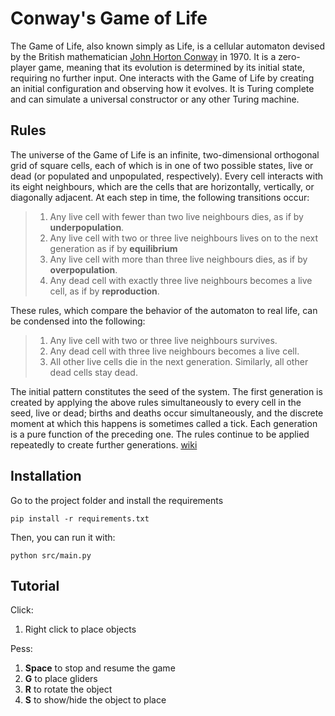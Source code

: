 # Conway's Game of Life

The Game of Life, also known simply as Life, is a cellular automaton devised by the British mathematician [John Horton Conway](https://en.wikipedia.org/wiki/John_Horton_Conway) in 1970.
It is a zero-player game, meaning that its evolution is determined by its initial state, requiring no further input. One interacts with the Game of Life by creating an initial configuration and observing how it evolves. It is Turing complete and can simulate a universal constructor or any other Turing machine.

## Rules

The universe of the Game of Life is an infinite, two-dimensional orthogonal grid of square cells, each of which is in one of two possible states, live or dead (or populated and unpopulated, respectively). Every cell interacts with its eight neighbours, which are the cells that are horizontally, vertically, or diagonally adjacent. At each step in time, the following transitions occur:

> 1. Any live cell with fewer than two live neighbours dies, as if by **underpopulation**.
> 2. Any live cell with two or three live neighbours lives on to the next generation as if by **equilibrium**
> 3. Any live cell with more than three live neighbours dies, as if by **overpopulation**.
> 4. Any dead cell with exactly three live neighbours becomes a live cell, as if by **reproduction**.

These rules, which compare the behavior of the automaton to real life, can be condensed into the following:

> 1. Any live cell with two or three live neighbours survives.
> 2. Any dead cell with three live neighbours becomes a live cell.
> 3. All other live cells die in the next generation. Similarly, all other dead cells stay dead.

The initial pattern constitutes the seed of the system. The first generation is created by applying the above rules simultaneously to every cell in the seed, live or dead; births and deaths occur simultaneously, and the discrete moment at which this happens is sometimes called a tick. Each generation is a pure function of the preceding one. The rules continue to be applied repeatedly to create further generations. [wiki](https://en.wikipedia.org/wiki/Conway%27s_Game_of_Life)

## Installation
Go to the project folder and install the requirements
```
pip install -r requirements.txt
```
Then, you can run it with:
```
python src/main.py
```

## Tutorial
Click:
1. Right click to place objects

Pess:
1. **Space** to stop and resume the game
2. **G** to place gliders
3. **R** to rotate the object
4. **S** to show/hide the object to place